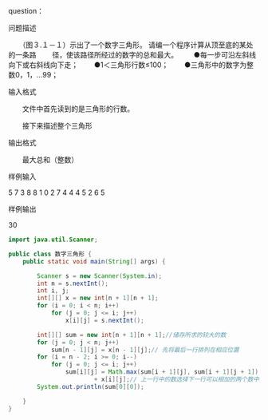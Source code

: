 question：

问题描述

　　（图３.１－１）示出了一个数字三角形。 请编一个程序计算从顶至底的某处的一条路
　　径，使该路径所经过的数字的总和最大。
　　●每一步可沿左斜线向下或右斜线向下走；
　　●1＜三角形行数≤100；
　　●三角形中的数字为整数0，1，…99；

输入格式

　　文件中首先读到的是三角形的行数。

　　接下来描述整个三角形

输出格式

　　最大总和（整数）

样例输入

5
7
3 8
8 1 0
2 7 4 4
4 5 2 6 5

样例输出

30



```java
import java.util.Scanner;

public class 数字三角形 {
    public static void main(String[] args) {

        Scanner s = new Scanner(System.in);
        int n = s.nextInt();
        int i, j;
        int[][] x = new int[n + 1][n + 1];
        for (i = 0; i < n; i++)
            for (j = 0; j <= i; j++)
                x[i][j] = s.nextInt();

        int[][] sum = new int[n + 1][n + 1];//储存所求的较大的数
        for (j = 0; j < n; j++)
            sum[n - 1][j] = x[n - 1][j];// 先将最后一行排列在相应位置
        for (i = n - 2; i >= 0; i--)
            for (j = 0; j <= i; j++)
                sum[i][j] = Math.max(sum[i + 1][j], sum[i + 1][j + 1])
                        + x[i][j];// 上一行中的数选择下一行可以相加的两个数中较大的再加上这个数本身，逐行求解
        System.out.println(sum[0][0]);

    }
}
```



